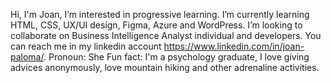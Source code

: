 Hi, I'm Joan,
I’m interested in progressive learning. 
I’m currently learning HTML, CSS, UX/UI design, Figma, Azure and WordPress.
I’m looking to collaborate on Business Intelligence Analyst individual and developers.
You can reach me in my linkedin account https://www.linkedin.com/in/joan-paloma/.
Pronoun: She
Fun fact: I'm a psychology graduate, I love giving advices anonymously, love mountain hiking and other adrenaline activities.

<!---
Joan-web760/Joan-web760 is a ✨ special ✨ repository because its `README.md` (this file) appears on your GitHub profile.
You can click the Preview link to take a look at your changes.
--->
